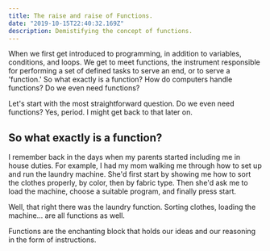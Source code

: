 ```yaml
---
title: The raise and raise of Functions.
date: "2019-10-15T22:40:32.169Z"
description: Demistifying the concept of functions.
---
```


When we first get introduced to programming, in addition to variables, conditions, and loops. We get to meet functions, the instrument responsible for performing a set of defined tasks to serve an end, or to serve a 'function.' So what exactly is a function? How do computers handle functions? Do we even need functions?

Let's start with the most straightforward question. Do we even need functions? Yes, period. I might get back to that later on.

## So what exactly is a function?

I remember back in the days when my parents started including me in house duties. For example, I had my mom walking me through how to set up and run the laundry machine. She'd first start by showing me how to sort the clothes properly, by color, then by fabric type. Then she'd ask me to load the machine, choose a suitable program, and finally press start.

Well, that right there was the laundry function. Sorting clothes, loading the machine... are all functions as well.

Functions are the enchanting block that holds our ideas and our reasoning in the form of instructions.
